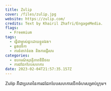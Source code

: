 ```yaml
---
title: Zulip
cover: /files/zulip.jpg
website: https://zulip.com/
credits: Text by Khairil Zhafri/EngageMedia.
flags:
  - Freemium
tags:
  - ធ្វើជាម្ចាស់ផ្ទះដោយខ្លួនឯង។
  - ឆ្លងវេទិកា
  - ការទំនាក់ទំនង និងការផ្ញើសារ
categories:
  - ឧបករណ៍សុវត្ថិភាពឌីជីថល
  - ការជជែកបែបសហការ
date: 2023-02-04T21:57:35.157Z
---
```

Zulip គឺជាប្រភពនៃការជជែកបែបសហការបើកចំហសម្រាប់ក្រុម។